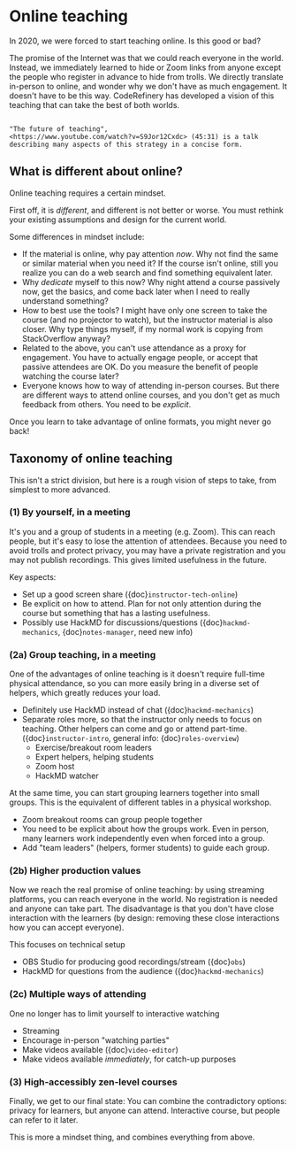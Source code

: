 # Online teaching

In 2020, we were forced to start teaching online.  Is this good or
bad?

The promise of the Internet was that we could reach everyone in the
world.  Instead, we immediately learned to hide or Zoom links from
anyone except the people who register in advance to hide from trolls.
We directly translate in-person to online, and wonder why we don't
have as much engagement.  It doesn't have to be this way.
CodeRefinery has developed a vision of this teaching that can take the
best of both worlds.

```{admonition} Video: The future of teaching

"The future of teaching",
<https://www.youtube.com/watch?v=S9Jor12Cxdc> (45:31) is a talk
describing many aspects of this strategy in a concise form.
```


## What is different about online?

Online teaching requires a certain mindset.

First off, it is *different*, and different is not better or worse.
You must rethink your existing assumptions and design for the current world.

Some differences in mindset include:
* If the material is online, why pay attention *now*.  Why not find
  the same or similar material when you need it?  If the course isn't
  online, still you realize you can do a web search and find something
  equivalent later.
* Why *dedicate* myself to this now?  Why night attend a course
  passively now, get the basics, and come back later when I need to
  really understand something?
* How to best use the tools?  I might have only one screen to take the
  course (and no projector to watch), but the instructor material is
  also closer.  Why type things myself, if my normal work is copying
  from StackOverflow anyway?
* Related to the above, you can't use attendance as a proxy for
  engagement.  You have to actually engage people, or accept that
  passive attendees are OK.  Do you measure the benefit of people
  watching the course later?
* Everyone knows how to way of attending in-person courses.  But there
  are different ways to attend online courses, and you don't get as
  much feedback from others.  You need to be *explicit*.

Once you learn to take advantage of online formats, you might never go
back!

## Taxonomy of online teaching

This isn't a strict division, but here is a rough vision of steps to
take, from simplest to more advanced.

### (1) By yourself, in a meeting

It's you and a group of students in a meeting (e.g. Zoom).  This can
reach people, but it's easy to lose the attention of attendees.
Because you need to avoid trolls and protect privacy, you may have a
private registration and you may not publish recordings.  This gives
limited usefulness in the future.

Key aspects:
* Set up a good screen share ({doc}`instructor-tech-online`)
* Be explicit on how to attend.  Plan for not only attention during
  the course but something that has a lasting usefulness.
* Possibly use HackMD for discussions/questions
  ({doc}`hackmd-mechanics`, {doc}`notes-manager`, need new info)


### (2a) Group teaching, in a meeting

One of the advantages of online teaching is it doesn't require
full-time physical attendance, so you can more easily bring in a
diverse set of helpers, which greatly reduces your load.

* Definitely use HackMD instead of chat ({doc}`hackmd-mechanics`)
* Separate roles more, so that the instructor only needs to focus on
  teaching.  Other helpers can come and go or attend part-time.
  ({doc}`instructor-intro`, general info: {doc}`roles-overview`)
  * Exercise/breakout room leaders
  * Expert helpers, helping students
  * Zoom host
  * HackMD watcher

At the same time, you can start grouping learners together into small
groups.  This is the equivalent of different tables in a physical
workshop.
* Zoom breakout rooms can group people together
* You need to be explicit about how the groups work.  Even in person,
  many learners work independently even when forced into a group.
* Add "team leaders" (helpers, former students) to guide each
  group.

### (2b) Higher production values

Now we reach the real promise of online teaching: by using streaming
platforms, you can reach everyone in the world.  No registration is
needed and anyone can take part.  The disadvantage is that you don't
have close interaction with the learners (by design: removing these
close interactions how you can accept everyone).

This focuses on technical setup

* OBS Studio for producing good recordings/stream ({doc}`obs`)
* HackMD for questions from the audience  ({doc}`hackmd-mechanics`)

### (2c) Multiple ways of attending

One no longer has to limit yourself to interactive watching

* Streaming
* Encourage in-person "watching parties"
* Make videos available ({doc}`video-editor`)
* Make videos available *immediately*, for catch-up purposes


### (3) High-accessibly zen-level courses

Finally, we get to our final state: You can combine the contradictory
options: privacy for learners, but anyone can attend.  Interactive
course, but people can refer to it later.

This is more a mindset thing, and combines everything from above.
